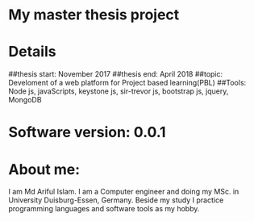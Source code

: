 # My master thesis project
# Details
##thesis start: November 2017
##thesis end: April 2018
##topic: Develoment of a web platform for Project based learning(PBL)
##Tools: Node js, javaScripts, keystone js, sir-trevor js, bootstrap js, jquery, MongoDB

# Software version: 0.0.1

# About me:
I am Md Ariful Islam. I am a Computer engineer and doing my MSc. in University Duisburg-Essen, Germany. Beside my study
I practice programming languages and software tools as my hobby. 


